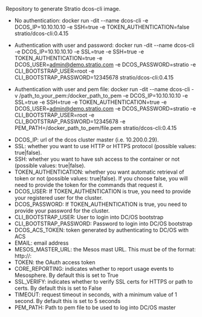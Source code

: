 Repository to generate Stratio dcos-cli image.

* No authentication:
docker run -dit --name dcos-cli -e DCOS_IP=10.10.10.10 -e SSH=true -e TOKEN_AUTHENTICATION=false stratio/dcos-cli:0.4.15

* Authentication with user and password:
docker run -dit --name dcos-cli -e DCOS_IP=10.10.10.10 -e SSL=true -e SSH=true -e TOKEN_AUTHENTICATION=true -e DCOS_USER=admin@demo.stratio.com -e DCOS_PASSWORD=stratio -e CLI_BOOTSTRAP_USER=root -e CLI_BOOTSTRAP_PASSWORD=12345678 stratio/dcos-cli:0.4.15

* Authentication with user and pem file:
docker run -dit --name dcos-cli -v /path_to_your_pem:/docker_path_to_pem -e DCOS_IP=10.10.10.10 -e SSL=true -e SSH=true -e TOKEN_AUTHENTICATION=true -e DCOS_USER=admin@demo.stratio.com -e DCOS_PASSWORD=stratio -e CLI_BOOTSTRAP_USER=root -e CLI_BOOTSTRAP_PASSWORD=12345678 -e PEM_PATH=/docker_path_to_pem/file.pem stratio/dcos-cli:0.4.15

- DCOS_IP: url of the dcos cluster master (i.e. 10.200.0.29).
- SSL: whether you want to use HTTP or HTTPS protocol (possible values: true|false). 
- SSH: whether you want to have ssh access to the container or not (possible values: true|false).
- TOKEN_AUTHENTICATION: whether you want automatic retrieval of token or not (possible values: true|false). If you choose false, you will need to provide the token for the commands that request it.
- DCOS_USER: If TOKEN_AUTHENTICATION is true, you need to provide your registered user for the cluster.
- DCOS_PASSWORD: If TOKEN_AUTHENTICATION is true, you need to provide your password for the cluster.
- CLI_BOOTSTRAP_USER: User to login into DC/OS bootstrap
- CLI_BOOTSTRAP_PASSWORD: Password to login into DC/OS bootstrap
- DCOS_ACS_TOKEN: token generated by authenticating to DC/OS with ACS
- EMAIL: email address
- MESOS_MASTER_URL: the Mesos mast URL. This must be of the format: http://<host>:<port>
- TOKEN: the OAuth access token
- CORE_REPORTING: indicates whether to report usage events to Mesosphere. By default this is set to True
- SSL_VERIFY: indicates whether to verify SSL certs for HTTPS or path to certs. By default this is set to False
- TIMEOUT: request timeout in seconds, with a minimum value of 1 second. By default this is set to 5 seconds
- PEM_PATH: Path to pem file to be used to log into DC/OS master
